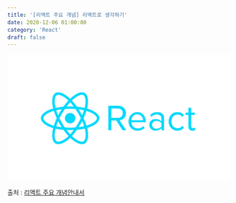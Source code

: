 ```yaml
---
title: '[리액트 주요 개념] 리액트로 생각하기'
date: 2020-12-06 01:00:00
category: 'React'
draft: false
---
```


![리액트](./images/react-logo.png)



출처 : [리액트 주요 개념안내서](https://ko.reactjs.org/docs/hello-world.html)
